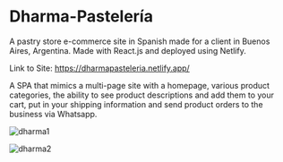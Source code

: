 # Dharma-Pastelería
A pastry store e-commerce site in Spanish made for a client in Buenos Aires, Argentina. Made with React.js and deployed using Netlify.

Link to Site: https://dharmapasteleria.netlify.app/

A SPA that mimics a multi-page site with a homepage, various product categories, the ability to see product descriptions and add them to your cart, put in your shipping information and send product orders to the business via Whatsapp.

![dharma1](https://user-images.githubusercontent.com/61069716/177702716-9ae5d1ee-a019-4c38-80b4-a9bd2e257221.png)

![dharma2](https://user-images.githubusercontent.com/61069716/177702724-92f8a88b-e7d3-4aa1-82dd-210d72be5436.png)
